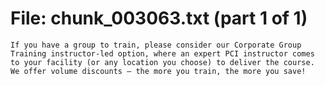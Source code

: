 ﻿# File: chunk_003063.txt (part 1 of 1)
```
If you have a group to train, please consider our Corporate Group Training instructor-led option, where an expert PCI instructor comes to your facility (or any location you choose) to deliver the course. We offer volume discounts – the more you train, the more you save!
```

